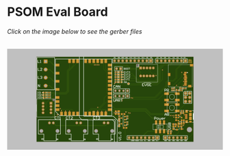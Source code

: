 # PSOM Eval Board
###### Click on the image below to see the gerber files

[<img src="doc/screenshot.png">](https://stackrate.de/viewer?stackId=7vzVYVZ2)
